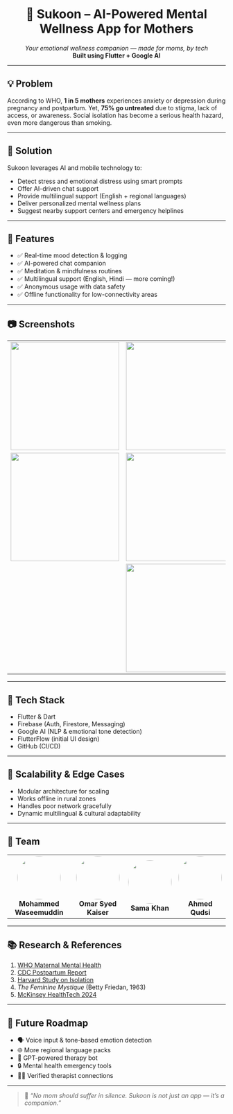 <h1 align="center">🌸 Sukoon – AI-Powered Mental Wellness App for Mothers</h1>

<p align="center">
  <i>Your emotional wellness companion — made for moms, by tech</i><br>
  <b>Built using Flutter + Google AI</b>
</p>

---

## 💡 Problem

According to WHO, **1 in 5 mothers** experiences anxiety or depression during pregnancy and postpartum. Yet, **75% go untreated** due to stigma, lack of access, or awareness. Social isolation has become a serious health hazard, even more dangerous than smoking.

---

## 🚀 Solution

Sukoon leverages AI and mobile technology to:

- Detect stress and emotional distress using smart prompts  
- Offer AI-driven chat support  
- Provide multilingual support (English + regional languages)  
- Deliver personalized mental wellness plans  
- Suggest nearby support centers and emergency helplines  

---

## 📱 Features

- ✅ Real-time mood detection & logging  
- ✅ AI-powered chat companion  
- ✅ Meditation & mindfulness routines  
- ✅ Multilingual support (English, Hindi — more coming!)  
- ✅ Anonymous usage with data safety  
- ✅ Offline functionality for low-connectivity areas  

---

## 📷 Screenshots

<table>
  <tr>
    <td><img src="https://github.com/user-attachments/assets/cdd09b39-2a8d-4d6b-a03f-d29892a548a2" width="250"/></td>
    <td><img src="https://github.com/user-attachments/assets/9b91c7ba-c274-47ed-9317-9aaa7039e355" width="250"/></td>
  </tr>
  <tr>
    <td><img src="https://github.com/user-attachments/assets/ae294078-5e35-4c64-b54c-b0b13d920d78" width="250"/></td>
    <td><img src="https://github.com/user-attachments/assets/cab51267-fed7-4154-a0e3-8c2a9397c8fe" width="250"/></td>
    <td><img src="https://github.com/user-attachments/assets/12aa29ca-ab3b-4248-aa88-c39e579ae9e1" width="250"/></td>
  </tr>
  <tr>
    <td colspan="3" align="center"><img src="https://github.com/user-attachments/assets/ebcaa2ff-2e0b-4ca4-bb19-c419a783b0cc" width="250"/></td>
  </tr>
</table>

---

## 🧠 Tech Stack

- Flutter & Dart  
- Firebase (Auth, Firestore, Messaging)  
- Google AI (NLP & emotional tone detection)  
- FlutterFlow (initial UI design)  
- GitHub (CI/CD)

---

## 🔄 Scalability & Edge Cases

- Modular architecture for scaling  
- Works offline in rural zones  
- Handles poor network gracefully  
- Dynamic multilingual & cultural adaptability

---

## 👥 Team

<table>
  <tr align="center">
    <td><img src="https://github.com/user-attachments/assets/eb092aed-50e3-47b3-acf8-fe10bba03003" width="100" height="100" style="border-radius: 50%;"/><br><b>Mohammed Waseemuddin</b></td>
    <td><img src="https://github.com/user-attachments/assets/8ca33838-0718-41be-90dc-c7d1c4cee23c" width="100" height="100" style="border-radius: 50%;"/><br><b>Omar Syed Kaiser</b></td>
    <td><img src="https://github.com/user-attachments/assets/574e1ee6-2f4c-4853-b094-3f74b1a64e2d" width="100" height="100" style="border-radius: 50%;"/><br><b>Sama Khan</b></td>
    <td><img src="https://github.com/user-attachments/assets/3ed626d0-44a2-49b2-a673-1b62256af599" width="100" height="100" style="border-radius: 50%;"/><br><b>Ahmed Qudsi</b></td>
  </tr>
</table>

---

## 📚 Research & References

1. [WHO Maternal Mental Health](https://www.who.int/news-room/fact-sheets/detail/mental-health-of-women-during-pregnancy-and-after-childbirth)  
2. [CDC Postpartum Report](https://www.cdc.gov/reproductivehealth/depression/index.htm)  
3. [Harvard Study on Isolation](https://news.harvard.edu/gazette/story/2023/04/loneliness-rivals-smoking-as-health-risk/)  
4. *The Feminine Mystique* (Betty Friedan, 1963)  
5. [McKinsey HealthTech 2024](https://www.mckinsey.com/industries/healthcare)

---

## 🔮 Future Roadmap

- 🗣️ Voice input & tone-based emotion detection  
- 🌐 More regional language packs  
- 🤖 GPT-powered therapy bot  
- 🔒 Mental health emergency tools  
- 🧑‍⚕️ Verified therapist connections  

---

> 💖 *“No mom should suffer in silence. Sukoon is not just an app — it’s a companion.”*

